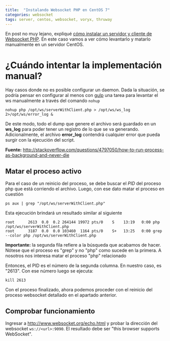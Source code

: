 ```yaml
---
title:  "Instalando Websocket PHP en CentOS 7"
categories: websocket
tags: server, centos, websocket, voryx, thruway
---
```


En post no muy lejano, expliqué [cómo instalar un servidor y cliente de Websocket PHP](2016-02-02-Instalando-Websocket-PHP-en-CentOS-7.md). En este caso vamos a ver
cómo levantarlo y matarlo manualmente en un servidor CentOS.

# ¿Cuándo intentar la implementación manual?
Hay casos donde no es posible configurar un daemon. Dada la situación, se podría
pensar en configurar al menos con [gulp](http://gulpjs.com/) una tarea para
levantar el ws manualmente a través del comando `nohup`

```shell
nohup php /opt/ws/serverWithClient.php > /opt/ws/ws_log 2>/opt/ws/error_log &
```

De este modo, todo el dump que genere el archivo será guardado en un **ws_log**
para poder tener un registro de lo que se va generando. Adicionalmente, el archivo
**error_log** contendrá cualquier error que pueda surgir con la ejecución del script.

**Fuente:** http://stackoverflow.com/questions/4797050/how-to-run-process-as-background-and-never-die

## Matar el proceso activo

Para el caso de un reinicio del proceso, se debe buscar el *PID* del proceso php que está corriendo el archivo. Luego, con ese dato matar el proceso en cuestión

```shell
ps aux | grep "/opt/ws/serverWithClient.php"
```

Esta ejecución brindará un resultado similar al siguiente
```
root      2613  0.0  0.2 264144 19972 pts/0    S    13:19   0:00 php /opt/ws/serverWithClient.php
root      3187  0.0  0.0 103460  1164 pts/0    S+   13:25   0:00 grep --color php /opt/ws/serverWithClient.php
```

**Importante:** la segunda fila refiere a la búsqueda que acabamos de hacer.
Nótese que el proceso es "grep" y no "php" como sucede en la primera. A nosotros nos interesa matar el
proceso "php" relacionado

Entonces, el PID es el número de la segunda columna. En nuestro caso, es "2613".
Con ese número luego se ejecuta:

```shell
kill 2613
```

Con el proceso finalizado, ahora podemos proceder con el reinicio del proceso websocket detallado en el apartado anterior.

## Comprobar funcionamiento
Ingresar a http://www.websocket.org/echo.html y probar la dirección del websocket
`ws://<url>:9090`. El resultado debe ser "this browser supports WebSocket".
